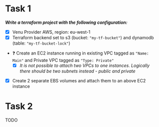 # Task 1
***Write a terraform project with the following configuration:***

- [x] Venu Provider AWS, region: eu-west-1
- [x] Terraform backend set to s3 (bucket: `"my-tf-bucket"`) and dynamodb (table: `"my-tf-bucket-lock"`)
* ❓ Create an EC2 instance running in existing VPC tagged as `"Name: Main"` and Private VPC tagged as `"Type: Private"`
    - [x] *It is not possible to attach two VPCs to one instances. Logically there should be two subnets instead - public and private*
- [x] Create 2 separate EBS volumes and attach them to an above EC2 instance

# Task 2
TODO